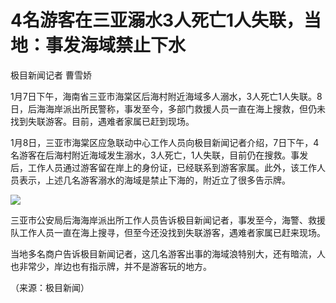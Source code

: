 # 4名游客在三亚溺水3人死亡1人失联，当地：事发海域禁止下水

极目新闻记者 曹雪娇

1月7日下午，海南省三亚市海棠区后海村附近海域多人溺水，3人死亡1人失联。8日，后海海岸派出所民警称，事发至今，多部门救援人员一直在海上搜救，但仍未找到失联游客。目前，遇难者家属已赶到现场。

1月8日，三亚市海棠区应急联动中心工作人员向极目新闻记者介绍，7日下午，4名游客在后海村附近海域发生溺水，3人死亡，1人失联，目前仍在搜救。事发后，工作人员通过游客留在岸上的身份证，已经联系到游客家属。此外，该工作人员表示，上述几名游客溺水的海域是禁止下海的，附近立了很多告示牌。

![](https://inews.gtimg.com/newsapp_bt/0/15600100354/1000)

三亚市公安局后海海岸派出所工作人员告诉极目新闻记者，事发至今，海警、救援队工作人员一直在海上搜寻，但至今还没找到失联游客，遇难者家属已赶来现场。

当地多名商户告诉极目新闻记者，这几名游客出事的海域浪特别大，还有暗流，人也非常少，岸边也有指示牌，并不是游客玩的地方。

（来源：极目新闻）

